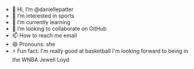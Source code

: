 - 👋 Hi, I’m @daniellepatter
- 👀 I’m interested in sports
- 🌱 I’m currently learning 
- 💞️ I’m looking to collaborate on GitHub
- 📫 How to reach me email
- 😄 Pronouns:  she 
- ⚡ Fun fact: I'm really good at basketball I'm looking forward to being in the WNBA Jewell Loyd

<!---
daniellepatter/daniellepatter is a ✨ special ✨ repository because its `README.md` (this file) appears on your GitHub profile.
You can click the Preview link to take a look at your changes.
--->
